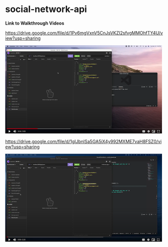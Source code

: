 # social-network-api


**Link to Walkthrough Videos**

https://drive.google.com/file/d/1Pv6mgVxnV5CnJsVKZI2sfvgMMOhfTY4U/view?usp=sharing


[![Video1](./Assets/SS1.png)](https://drive.google.com/file/d/1Pv6mgVxnV5CnJsVKZI2sfvgMMOhfTY4U/view?usp=sharing)


https://drive.google.com/file/d/1gIJbnlSa5GA5iX4y992MXME7vaH8FSZ0/view?usp=sharing

[![Video2](./Assets/SS2.png)](https://drive.google.com/file/d/1gIJbnlSa5GA5iX4y992MXME7vaH8FSZ0/view?usp=sharing)
